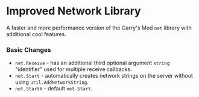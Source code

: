 # Improved Network Library
A faster and more performance version of the Garry's Mod `net` library with additional cool features.

### Basic Changes
- `net.Receive` - has an additional third optional argument `string` "identifier" used for multiple receive callbacks.
- `net.Start` - automatically creates network strings on the server without using `util.AddNetworkString`.
- `net.StartX` - default `net.Start`.

